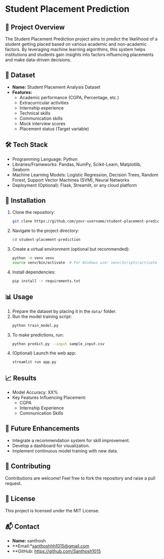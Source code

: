 # Student Placement Prediction

## 📌 Project Overview
The Student Placement Prediction project aims to predict the likelihood of a student getting placed based on various academic and non-academic factors. By leveraging machine learning algorithms, this system helps institutions and students gain insights into factors influencing placements and make data-driven decisions.

## 📂 Dataset
- **Name:** Student Placement Analysis Dataset
- **Features:**
  - Academic performance (CGPA, Percentage, etc.)
  - Extracurricular activities
  - Internship experience
  - Technical skills
  - Communication skills
  - Mock interview scores
  - Placement status (Target variable)

## 🛠️ Tech Stack
- Programming Language: Python
- Libraries/Frameworks: Pandas, NumPy, Scikit-Learn, Matplotlib, Seaborn
- Machine Learning Models: Logistic Regression, Decision Trees, Random Forest, Support Vector Machines (SVM), Neural Networks
- Deployment (Optional): Flask, Streamlit, or any cloud platform

## 🚦 Installation
1. Clone the repository:
   ```bash
   git clone https://github.com/your-username/student-placement-prediction.git
   ```
2. Navigate to the project directory:
   ```bash
   cd student-placement-prediction
   ```
3. Create a virtual environment (optional but recommended):
   ```bash
   python -m venv venv
   source venv/bin/activate  # For Windows use: venv\Scripts\activate
   ```
4. Install dependencies:
   ```bash
   pip install -r requirements.txt
   ```

## 📊 Usage
1. Prepare the dataset by placing it in the `data/` folder.
2. Run the model training script:
   ```bash
   python train_model.py
   ```
3. To make predictions, run:
   ```bash
   python predict.py --input sample_input.csv
   ```
4. (Optional) Launch the web app:
   ```bash
   streamlit run app.py
   ```

## 📈 Results
- Model Accuracy: XX%
- Key Features Influencing Placement:
  - CGPA
  - Internship Experience
  - Communication Skills

## 📌 Future Enhancements
- Integrate a recommendation system for skill improvement.
- Develop a dashboard for visualization.
- Implement continuous model training with new data.

## 🤝 Contributing
Contributions are welcome! Feel free to fork the repository and raise a pull request.

## 🏅 License
This project is licensed under the MIT License.

## 📬 Contact
- **Name:** santhosh
- **Email:*santhoshhh1015@gmail.com
- **GitHub: https://github.com/Santhosh1015


